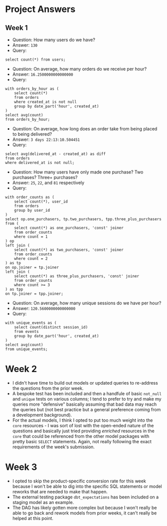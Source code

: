 # Project Answers

## Week 1

- Question: How many users do we have?
- Answer: `130`
- Query: 

```
select count(*) from users;
```

- Question: On average, how many orders do we receive per hour?
- Answer: `16.2500000000000000`
- Query: 

```
with orders_by_hour as (
    select count(*) 
    from orders 
    where created_at is not null 
    group by date_part('hour', created_at)
) 
select avg(count) 
from orders_by_hour;
```

- Question: On average, how long does an order take from being placed to being delivered?
- Answer: `3 days 22:13:10.504451`
- Query: 

```
select avg(delivered_at - created_at) as diff
from orders
where delivered_at is not null;
```

- Question: How many users have only made one purchase? Two purchases? Three+ purchases?
- Answer: `25`, `22`, and `81` respectively
- Query:

```
with order_counts as (
    select count(*), user_id
    from orders
    group by user_id
)
select op.one_purchasers, tp.two_purchasers, tpp.three_plus_purchasers
from (
    select count(*) as one_purchasers, 'const' joiner
    from order_counts
    where count = 1
) op
left join (
    select count(*) as two_purchasers, 'const' joiner
    from order_counts
    where count = 2
) as tp
on op.joiner = tp.joiner
left join (
    select count(*) as three_plus_purchasers, 'const' joiner
    from order_counts
    where count >= 3
) as tpp
on tp.joiner = tpp.joiner;
```

- Question: On average, how many unique sessions do we have per hour?
- Answer: `120.5600000000000000`
- Query:

```
with unique_events as (
    select count(distinct session_id)
    from events
    group by date_part('hour', created_at)
)
select avg(count)
from unique_events;
```

# Week 2

- I didn't have time to build out models or updated queries to re-address the questions from the prior week.
- A bespoke test has been included and then a handfule of basic `not_null` and `unique` tests on various columns; I tend to prefer to try and make my queries more "defensive" basically assuming that bad data may reach the queries but (not best practice but a general preference coming from a development background).
- For the actual models, I think I opted to put too much weight into the `core` resources - I was sort of lost with the open-ended nature of the questions and basically just tried providing _enriched_ resources in the `core` that could be referenced from the other model packages with pretty basic `SELECT` statements. Again, not really following the exact requirements of the week's submission.

# Week 3

- I opted to skip the product-specific conversion rate for this week because I won't be able to dig into the specific SQL statements or model reworks that are needed to make that happen.
- The external testing package `dbt_expectations` has been included on a staging model as an example.
- The DAG has likely gotten more complex but because I won't really be able to go back and rework models from prior weeks, it can't really be helped at this point.